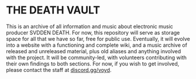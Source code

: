 # THE DEATH VAULT
This is an archive of all information and music about electronic music producer SVDDEN DEATH. For now, this repository will serve as storage space for all that we have so far, free for public use. Eventually, it will evolve into a website with a functioning and complete wiki, and a music archive of released and unreleased material, plus old aliases and anything involved with the project. It will be community-led, with volunteers contributing with their own findings to both sections. For now, if you wish to get involved, please contact the staff at [discord.gg/voyd](https://discord.gg/voyd).
